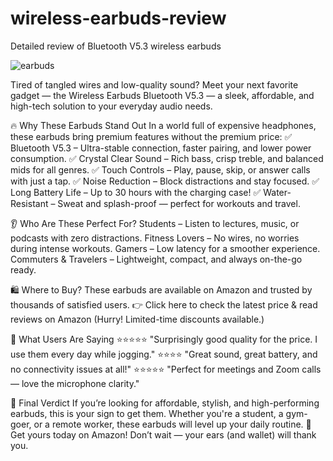 # wireless-earbuds-review
Detailed review of Bluetooth V5.3 wireless earbuds

![earbuds](https://github.com/user-attachments/assets/2508043d-f66d-4968-ad2a-79c0a225b8a6)

Tired of tangled wires and low-quality sound? Meet your next favorite gadget — the Wireless Earbuds Bluetooth V5.3 — a sleek, affordable, and high-tech solution to your everyday audio needs.

🔥 Why These Earbuds Stand Out
In a world full of expensive headphones, these earbuds bring premium features without the premium price:
✅ Bluetooth V5.3 – Ultra-stable connection, faster pairing, and lower power consumption.
 ✅ Crystal Clear Sound – Rich bass, crisp treble, and balanced mids for all genres.
 ✅ Touch Controls – Play, pause, skip, or answer calls with just a tap.
 ✅ Noise Reduction – Block distractions and stay focused.
 ✅ Long Battery Life – Up to 30 hours with the charging case!
 ✅ Water-Resistant – Sweat and splash-proof — perfect for workouts and travel.

👂 Who Are These Perfect For?
Students – Listen to lectures, music, or podcasts with zero distractions.
Fitness Lovers – No wires, no worries during intense workouts.
Gamers – Low latency for a smoother experience.
Commuters & Travelers – Lightweight, compact, and always on-the-go ready.

🛍️ Where to Buy?
These earbuds are available on Amazon and trusted by thousands of satisfied users.
👉 Click here to check the latest price & read reviews on Amazon
 (Hurry! Limited-time discounts available.)

💬 What Users Are Saying
⭐⭐⭐⭐⭐ "Surprisingly good quality for the price. I use them every day while jogging."
 ⭐⭐⭐⭐ "Great sound, great battery, and no connectivity issues at all!"
 ⭐⭐⭐⭐⭐ "Perfect for meetings and Zoom calls — love the microphone clarity."

🎁 Final Verdict
If you’re looking for affordable, stylish, and high-performing earbuds, this is your sign to get them. Whether you're a student, a gym-goer, or a remote worker, these earbuds will level up your daily routine.
🔗 Get yours today on Amazon!
 Don’t wait — your ears (and wallet) will thank you.
